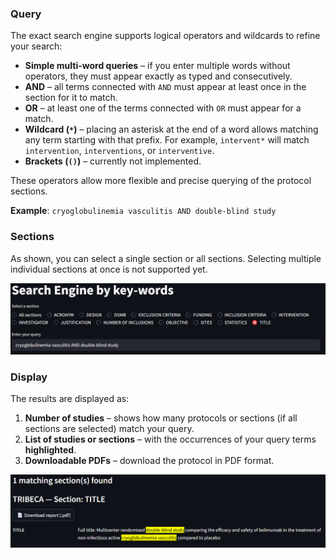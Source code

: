 ### Query

The exact search engine supports logical operators and wildcards to refine your search:

- **Simple multi-word queries** – if you enter multiple words without operators, they must appear exactly as typed and consecutively.  
- **AND** – all terms connected with `AND` must appear at least once in the section for it to match.  
- **OR** – at least one of the terms connected with `OR` must appear for a match.  
- **Wildcard (`*`)** – placing an asterisk at the end of a word allows matching any term starting with that prefix. For example, `intervent*` will match `intervention`, `interventions`, or `interventive`.  
- **Brackets (`()`)** – currently not implemented.

These operators allow more flexible and precise querying of the protocol sections.

**Example**: `cryoglobulinemia vasculitis AND double-blind study`


### Sections
As shown, you can select a single section or all sections. Selecting multiple individual sections at once is not supported yet.

![Query score visualization](assets/Score_exact_doc.png)

### Display

The results are displayed as:

1. **Number of studies** – shows how many protocols or sections (if all sections are selected) match your query.
2. **List of studies or sections** – with the occurrences of your query terms **highlighted**.
3. **Downloadable PDFs** – download the protocol in PDF format.

![List of studies](assets/Results_exact_doc.png)